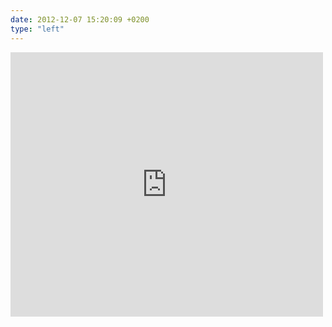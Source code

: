```yaml
---
date: 2012-12-07 15:20:09 +0200
type: "left"
---
```

<iframe src="https://www.facebook.com/plugins/post.php?href=https%3A%2F%2Fwww.facebook.com%2Fphoto.php%3Ffbid%3D10151818205422524%26set%3Da.10150345935997524.424350.558382523%26type%3D3&width=500" width="500" height="423" style="border:none;overflow:hidden" scrolling="no" frameborder="0" allowTransparency="true"></iframe>
